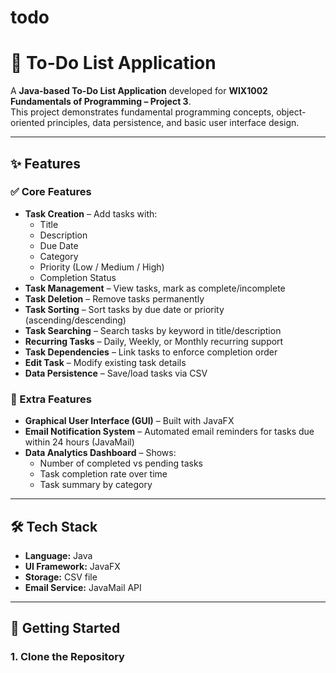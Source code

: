 # todo
# 📝 To-Do List Application

A **Java-based To-Do List Application** developed for **WIX1002 Fundamentals of Programming – Project 3**.  
This project demonstrates fundamental programming concepts, object-oriented principles, data persistence, and basic user interface design.

---

## ✨ Features

### ✅ Core Features
- **Task Creation** – Add tasks with:
  - Title  
  - Description  
  - Due Date  
  - Category  
  - Priority (Low / Medium / High)  
  - Completion Status  
- **Task Management** – View tasks, mark as complete/incomplete  
- **Task Deletion** – Remove tasks permanently  
- **Task Sorting** – Sort tasks by due date or priority (ascending/descending)  
- **Task Searching** – Search tasks by keyword in title/description  
- **Recurring Tasks** – Daily, Weekly, or Monthly recurring support  
- **Task Dependencies** – Link tasks to enforce completion order  
- **Edit Task** – Modify existing task details  
- **Data Persistence** – Save/load tasks via CSV  

### 🌟 Extra Features
- **Graphical User Interface (GUI)** – Built with JavaFX  
- **Email Notification System** – Automated email reminders for tasks due within 24 hours (JavaMail)  
- **Data Analytics Dashboard** – Shows:
  - Number of completed vs pending tasks  
  - Task completion rate over time  
  - Task summary by category  

---

## 🛠️ Tech Stack
- **Language:** Java  
- **UI Framework:** JavaFX  
- **Storage:** CSV file  
- **Email Service:** JavaMail API  

---

## 🚀 Getting Started

### 1. Clone the Repository
```bash

